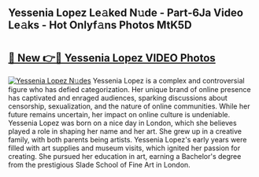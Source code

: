 ## Yessenia Lopez Le𝚊ked N𝚞de - Part-6Ja Video Le𝚊ks - Hot Onlyf𝚊ns Photos MtK5D

# <h2><a href="http://ab33461.deff.icu/?id=Yessenia+Lopez">🔗 New 👉🔴 Yessenia Lopez VIDEO Photos</a></h2>

[![Yessenia Lopez N𝚞des](https://i.imgur.com/rIISA9y.gif)](http://ab33461.deff.icu/?id=Yessenia+Lopez)
Yessenia Lopez is a complex and controversial figure who has defied categorization. Her unique brand of online presence has captivated and enraged audiences, sparking discussions about censorship, sexualization, and the nature of online communities. While her future remains uncertain, her impact on online culture is undeniable. Yessenia Lopez was born on a nice day in London, which she believes played a role in shaping her name and her art. She grew up in a creative family, with both parents being artists. Yessenia Lopez's early years were filled with art supplies and museum visits, which ignited her passion for creating. She pursued her education in art, earning a Bachelor's degree from the prestigious Slade School of Fine Art in London.
